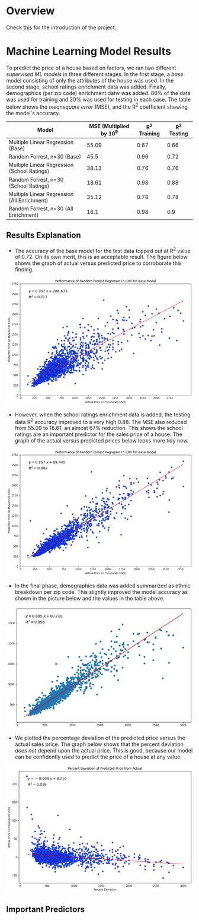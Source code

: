 # Overview

Check [this](README.md) for the introduction of the project. 

# Machine Learning Model Results

To predict the price of a house based on factors, we ran two different *supervised ML models* in three different stages. In the first stage, a *base* model consisting of only the attributes of the house was used. In the second stage, school ratings enrichment data was added. Finally, demographics (per zip code) enrichment datw was added. 80% of the data was used for training and 20% was used for testing in each case. The table below shows the *meansquare error* (MSE), and the R<sup>2</sup> coefficient showing the model's accuracy.

| Model | MSE (Multiplied by 10<sup>9</sup> | R<sup>2</sup> Training | R<sup>2</sup> Testing |
| ----- | --------------------------------- | ---------------------- | --------------------- |
| Multiple Linear Regression (Base) | 55.09 | 0.67 | 0.66 |
| Random Forrest, n=30 (Base) | 45.5 | 0.96 | 0.72 |
| Multiple Linear Regression (School Ratings) | 38.13 | 0.76 | 0.76 |
| Random Forrest, n=30 (School Ratings) | 18.61 | 0.98 | 0.88 |
| Multiple Linear Regression (All Enrichment) | 35.12 | 0.78 | 0.78 |
| Random Forrest, n=30 (All Enrichment) | 16.1 | 0.98 | 0.9 |

## Results Explanation

* The accuracy of the base model for the test data topped out at R<sup>2</sup> value of 0.72. On its own merit, this is an acceptable result. The figure below shows the graph of actual versus predicted price to corroborate this finding.

![](images-ml-models/model1.png)

* However, when the school ratings enrichment data is added, the testing data R<sup>2</sup> accuracy improved to a very high 0.88. The MSE also reduced from 55.09 to 18.61, an almost 67% reduction. This shows the school ratings are an important predictor for the sales price of a house. The graph of the actual versus predicted prices below looks more tidy now.

![](images-ml-models/model2_plot2.png)

* In the final phase, demographics data was added summarized as ethnic breakdown per zip code. This slightly improved the model accuracy as shown in the picture below and the values in the table above.

![](images-ml-models/model3.png)

* We plotted the percentage deviation of the predicted price versus the actual sales price. The graph below shows that the percent deviation *does not* depend upon the actual price. This is good, because our model can be confidently used to predict the price of a house at any value.

![](images-ml-models/insight4.png)


## Important Predictors



